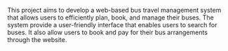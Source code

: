 This project aims to develop a web-based bus travel management system that allows users to efficiently plan, book, and manage their buses. The system provide a user-friendly interface that enables users to search for buses. It also allow users to book and pay for their bus arrangements through the website.
